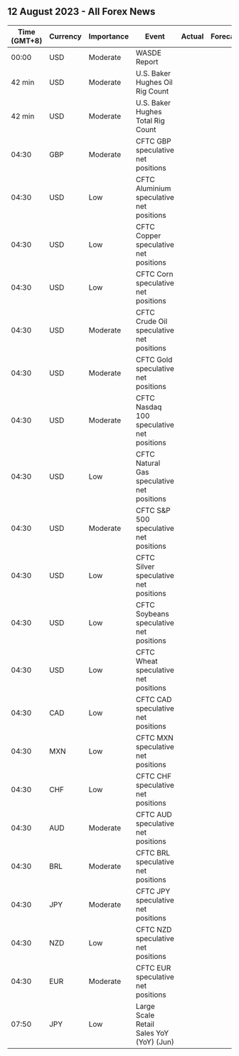 ## 12 August 2023 - All Forex News

| Time (GMT+8) | Currency | Importance | Event | Actual | Forecast | Previous |
|------|----------|------------|-------|--------|----------|----------|
| 00:00 | USD | Moderate | WASDE Report |  |  |  |
| 42 min | USD | Moderate | U.S. Baker Hughes Oil Rig Count |  |  | 525 |
| 42 min | USD | Moderate | U.S. Baker Hughes Total Rig Count |  |  | 659 |
| 04:30 | GBP | Moderate | CFTC GBP speculative net positions |  |  | 49.6K |
| 04:30 | USD | Low | CFTC Aluminium speculative net positions |  |  | 6.8K |
| 04:30 | USD | Low | CFTC Copper speculative net positions |  |  | 10.7K |
| 04:30 | USD | Low | CFTC Corn speculative net positions |  |  | 80.1K |
| 04:30 | USD | Moderate | CFTC Crude Oil speculative net positions |  |  | 241.9K |
| 04:30 | USD | Moderate | CFTC Gold speculative net positions |  |  | 164.9K |
| 04:30 | USD | Moderate | CFTC Nasdaq 100 speculative net positions |  |  | -11.4K |
| 04:30 | USD | Low | CFTC Natural Gas speculative net positions |  |  | -107.0K |
| 04:30 | USD | Moderate | CFTC S&P 500 speculative net positions |  |  | -200.0K |
| 04:30 | USD | Low | CFTC Silver speculative net positions |  |  | 30.8K |
| 04:30 | USD | Low | CFTC Soybeans speculative net positions |  |  | 113.8K |
| 04:30 | USD | Low | CFTC Wheat speculative net positions |  |  | -26.1K |
| 04:30 | CAD | Low | CFTC CAD speculative net positions |  |  | 6.4K |
| 04:30 | MXN | Low | CFTC MXN speculative net positions |  |  | 88.5K |
| 04:30 | CHF | Low | CFTC CHF speculative net positions |  |  | -8.7K |
| 04:30 | AUD | Moderate | CFTC AUD speculative net positions |  |  | -51.8K |
| 04:30 | BRL | Moderate | CFTC BRL speculative net positions |  |  | 33.4K |
| 04:30 | JPY | Moderate | CFTC JPY speculative net positions |  |  | -79.2K |
| 04:30 | NZD | Low | CFTC NZD speculative net positions |  |  | 1.6K |
| 04:30 | EUR | Moderate | CFTC EUR speculative net positions |  |  | 172.1K |
| 07:50 | JPY | Low | Large Scale Retail Sales YoY (YoY) (Jun) |  |  | 4.0% |
